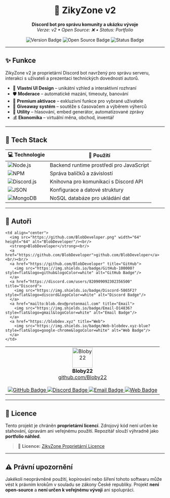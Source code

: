 <h1 align="center">🤖 ZikyZone v2</h1>

<p align="center">
  <strong>Discord bot pro správu komunity a ukázku vývoje</strong><br>
  <em>Verze: v2 • Open Source: ❌ • Status: Portfolio</em>
</p>

<p align="center">
  <img src="https://img.shields.io/badge/version-v2-blue.svg" alt="Version Badge">
  <img src="https://img.shields.io/badge/open--source-false-red.svg" alt="Open Source Badge">
  <img src="https://img.shields.io/badge/status-portfolio-lightgrey.svg" alt="Status Badge">
</p>

---

## ✨ Funkce

ZikyZone v2 je proprietární Discord bot navržený pro správu serveru, interakci s uživateli a prezentaci technických dovedností autorů.

- 🎨 **Vlastní UI Design** – unikátní vzhled a interaktivní rozhraní  
- 🛡️ **Moderace** – automatické mazání, timeouty, banování  
- 💎 **Premium aktivace** – exkluzivní funkce pro vybrané uživatele  
- 🎁 **Giveaway systém** – soutěže s časovačem a výběrem výherců  
- 🧩 **Utility** – hlasování, embed generátor, automatizované zprávy  
- 💰 **Ekonomika** – virtuální měna, obchod, inventář  

---

## 🧪 Tech Stack

| 💻 Technologie | 🔧 Použití |
|----------------|-----------|
| ![Node.js](https://img.shields.io/badge/-Node.js-339933?logo=node.js&logoColor=white) | Backend runtime prostředí pro JavaScript |
| ![NPM](https://img.shields.io/badge/-NPM-CB3837?logo=npm&logoColor=white) | Správa balíčků a závislostí |
| ![Discord.js](https://img.shields.io/badge/-Discord.js-5865F2?logo=discord&logoColor=white) | Knihovna pro komunikaci s Discord API |
| ![JSON](https://img.shields.io/badge/-JSON-000000?logo=json&logoColor=white) | Konfigurace a datové struktury |
| ![MongoDB](https://img.shields.io/badge/-MongoDB-47A248?logo=mongodb&logoColor=white) | NoSQL databáze pro ukládání dat |

---

## 👥 Autoři
<table>
  <tr>
    <td align="center">
      <img src="https://github.com/Bloby22.png" width="64" height="64" alt="Bloby22"/><br/>
      <strong>Bloby22</strong><br/>
      <a href="https://github.com/Bloby22">github.com/Bloby22</a><br/><br/>
      <!-- Řádek s ikonami -->
      <a href="https://github.com/Bloby22" title="GitHub">
        <img src="https://img.shields.io/badge/GitHub-100000?style=flat&logo=github&logoColor=white" alt="GitHub Badge"/>
      </a>
      <a href="https://discord.com/users/1411015759542358137" title="Discord">
        <img src="https://img.shields.io/badge/Discord-5865F2?style=flat&logo=discord&logoColor=white" alt="Discord Badge"/>
      </a>
      <a href="mailto:blobycz@proton.me" title="Email">
        <img src="https://img.shields.io/badge/Email-D14836?style=flat&logo=gmail&logoColor=white" alt="Email Badge"/>
      </a>
      <a href="https://bloby.eu" title="Web">
        <img src="https://img.shields.io/badge/Web-bloby.eu-blue?style=flat&logo=google-chrome&logoColor=white" alt="Web Badge"/>
      </a>
    </td>
    
    <td align="center">
      <img src="https://github.com/BlobDeveloper.png" width="64" height="64" alt="BlobDeveloper"/><br/>
      <strong>BlobDeveloper</strong><br/>
      <a href="https://github.com/BlobDeveloper">github.com/BlobDeveloper</a><br/><br/>
      <a href="https://github.com/BlobDeveloper" title="GitHub">
        <img src="https://img.shields.io/badge/GitHub-100000?style=flat&logo=github&logoColor=white" alt="GitHub Badge"/>
      </a>
      <a href="https://discord.com/users/820909092302356500" title="Discord">
        <img src="https://img.shields.io/badge/Discord-5865F2?style=flat&logo=discord&logoColor=white" alt="Discord Badge"/>
      </a>
      <a href="mailto:blob.dev@protonmail.com" title="Email">
        <img src="https://img.shields.io/badge/Email-D14836?style=flat&logo=gmail&logoColor=white" alt="Email Badge"/>
      </a>
      <a href="https://blobdev.xyz" title="Web">
        <img src="https://img.shields.io/badge/Web-blobdev.xyz-blue?style=flat&logo=google-chrome&logoColor=white" alt="Web Badge"/>
      </a>
    </td>
  </tr>
</table>

---

## 📄 Licence

Tento projekt je chráněn **proprietární licencí**. Zdrojový kód není určen ke stahování, úpravám ani veřejnému použití. Repozitář slouží výhradně jako **portfolio náhled**.

> 📜 **Licence:** [ZikyZone Proprietární Licence](./LICENSE)

---

## ⚠️ Právní upozornění

Jakékoli neoprávněné použití, kopírování nebo šíření tohoto softwaru může vést k právním krokům v souladu se zákony České republiky. Projekt **není open-source** a **není určen k veřejnému vývoji** ani spolupráci.

